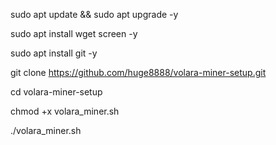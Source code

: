 sudo apt update && sudo apt upgrade -y

sudo apt install wget screen -y

sudo apt install git -y

git clone https://github.com/huge8888/volara-miner-setup.git

cd volara-miner-setup

chmod +x volara_miner.sh

./volara_miner.sh
